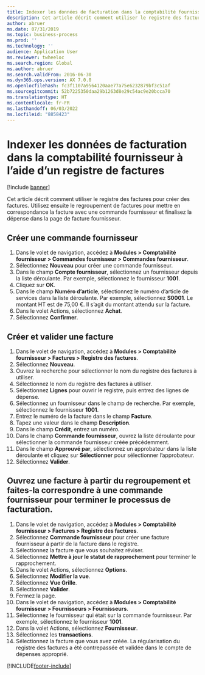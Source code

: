```yaml
---
title: Indexer les données de facturation dans la comptabilité fournisseur à l’aide d’un registre de factures
description: Cet article décrit comment utiliser le registre des factures pour créer des factures.
author: abruer
ms.date: 07/31/2019
ms.topic: business-process
ms.prod: ''
ms.technology: ''
audience: Application User
ms.reviewer: twheeloc
ms.search.region: Global
ms.author: abruer
ms.search.validFrom: 2016-06-30
ms.dyn365.ops.version: AX 7.0.0
ms.openlocfilehash: fc3f1107a9564120aae77a75e6232879bf3c51af
ms.sourcegitcommit: 52b7225350daa29b1263d8e29c54ac9e20bcca70
ms.translationtype: HT
ms.contentlocale: fr-FR
ms.lasthandoff: 06/03/2022
ms.locfileid: "8858423"
---
```

# <a name="key-invoice-data-into-the-ap-system-using-invoice-pool"></a>Indexer les données de facturation dans la comptabilité fournisseur à l’aide d’un registre de factures

[!include [banner](../../includes/banner.md)]

Cet article décrit comment utiliser le registre des factures pour créer des factures. Utilisez ensuite le regroupement de factures pour mettre en correspondance la facture avec une commande fournisseur et finalisez la dépense dans la page de facture fournisseur.


## <a name="create-a-purchase-order"></a>Créer une commande fournisseur
1. Dans le volet de navigation, accédez à **Modules > Comptabilité fournisseur > Commandes fournisseur > Commandes fournisseur**.
2. Sélectionnez **Nouveau** pour créer une commande fournisseur.
3. Dans le champ **Compte fournisseur**, sélectionnez un fournisseur depuis la liste déroulante. Par exemple, sélectionnez le fournisseur **1001**.
4. Cliquez sur **OK**.
5. Dans le champ **Numéro d’article**, sélectionnez le numéro d’article de services dans la liste déroulante. Par exemple, sélectionnez **S0001**. Le montant HT est de 75,00 €.  Il s’agit du montant attendu sur la facture.  
6. Dans le volet Actions, sélectionnez **Achat**.
7. Sélectionnez **Confirmer**.

## <a name="create-and-post-and-invoice"></a>Créer et valider une facture
1. Dans le volet de navigation, accédez à **Modules > Comptabilité fournisseur > Factures > Registre des factures**.
2. Sélectionnez **Nouveau**.
3. Ouvrez la recherche pour sélectionner le nom du registre des factures à utiliser.
4. Sélectionnez le nom du registre des factures à utiliser.
5. Sélectionnez **Lignes** pour ouvrir le registre, puis entrez des lignes de dépense.
6. Sélectionnez un fournisseur dans le champ de recherche. Par exemple, sélectionnez le fournisseur **1001**.
7. Entrez le numéro de la facture dans le champ **Facture**.
8. Tapez une valeur dans le champ **Description**.
9. Dans le champ **Crédit**, entrez un numéro.
10. Dans le champ **Commande fournisseur**, ouvrez la liste déroulante pour sélectionner la commande fournisseur créée précédemment.
11. Dans le champ **Approuvé par**, sélectionnez un approbateur dans la liste déroulante et cliquez sur **Sélectionner** pour sélectionner l’approbateur.
12. Sélectionnez **Valider**.

## <a name="open-an-invoice-from-the-pool-and-match-it-to-a-purchase-order-to-complete-the-invoice-process"></a>Ouvrez une facture à partir du regroupement et faites-la correspondre à une commande fournisseur pour terminer le processus de facturation.
1. Dans le volet de navigation, accédez à **Modules > Comptabilité fournisseur > Factures > Registre des factures**.
2. Sélectionnez **Commande fournisseur** pour créer une facture fournisseur à partir de la facture dans le registre.
3. Sélectionnez la facture que vous souhaitez réviser.
4. Sélectionnez **Mettre à jour le statut de rapprochement** pour terminer le rapprochement.
5. Dans le volet Actions, sélectionnez **Options**.
6. Sélectionnez **Modifier la vue**.
7. Sélectionnez **Vue Grille**.
8. Sélectionnez **Valider**.
9. Fermez la page.
10. Dans le volet de navigation, accédez à **Modules > Comptabilité fournisseur > Fournisseurs > Fournisseurs**.
11. Sélectionnez le fournisseur qui était sur la commande fournisseur. Par exemple, sélectionnez le fournisseur **1001**.
12. Dans la volet Actions, sélectionnez **Fournisseur**.
13. Sélectionnez les **transactions**.
14. Sélectionnez la facture que vous avez créée. La régularisation du registre des factures a été contrepassée et validée dans le compte de dépenses approprié.  



[!INCLUDE[footer-include](../../../includes/footer-banner.md)]
